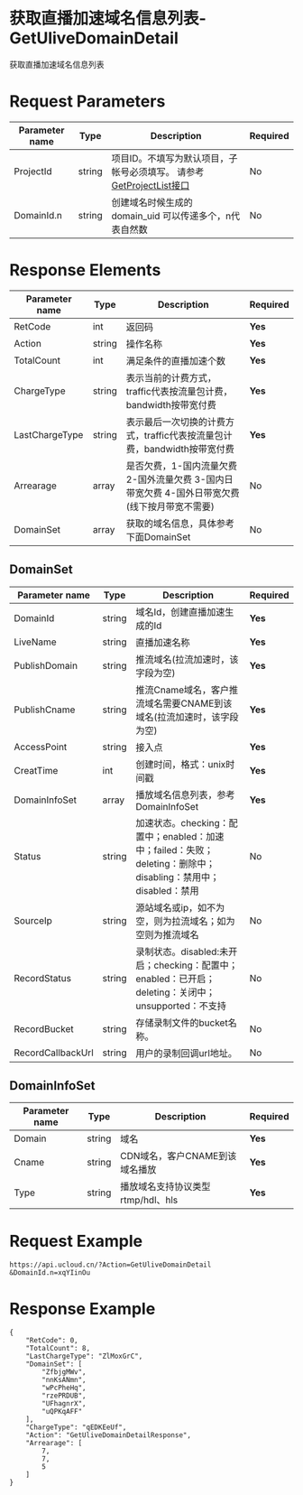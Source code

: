 # 获取直播加速域名信息列表-GetUliveDomainDetail

获取直播加速域名信息列表

# Request Parameters
|Parameter name|Type|Description|Required|
|---|---|---|---|
|ProjectId|string|项目ID。不填写为默认项目，子帐号必须填写。 请参考[GetProjectList接口](api/summary/get_project_list)|No|
|DomainId.n|string|创建域名时候生成的domain_uid 可以传递多个，n代表自然数|No|

# Response Elements
|Parameter name|Type|Description|Required|
|---|---|---|---|
|RetCode|int|返回码|**Yes**|
|Action|string|操作名称|**Yes**|
|TotalCount|int|满足条件的直播加速个数|**Yes**|
|ChargeType|string|表示当前的计费方式，traffic代表按流量包计费，bandwidth按带宽付费|**Yes**|
|LastChargeType|string|表示最后一次切换的计费方式，traffic代表按流量包计费，bandwidth按带宽付费|**Yes**|
|Arrearage|array|是否欠费，1-国内流量欠费 2-国外流量欠费 3-国内日带宽欠费 4-国外日带宽欠费 (线下按月带宽不需要)|No|
|DomainSet|array|获取的域名信息，具体参考下面DomainSet|No|

## DomainSet
|Parameter name|Type|Description|Required|
|---|---|---|---|
|DomainId|string|域名Id，创建直播加速生成的Id|**Yes**|
|LiveName|string|直播加速名称|**Yes**|
|PublishDomain|string|推流域名(拉流加速时，该字段为空)|**Yes**|
|PublishCname|string|推流Cname域名，客户推流域名需要CNAME到该域名(拉流加速时，该字段为空)|**Yes**|
|AccessPoint|string|接入点|**Yes**|
|CreatTime|int|创建时间，格式：unix时间戳|**Yes**|
|DomainInfoSet|array|播放域名信息列表，参考DomainInfoSet|**Yes**|
|Status|string|加速状态。checking：配置中；enabled：加速中；failed：失败；deleting：删除中；disabling：禁用中；disabled：禁用|No|
|SourceIp|string|源站域名或ip，如不为空，则为拉流域名；如为空则为推流域名|No|
|RecordStatus|string|录制状态。disabled:未开启；checking：配置中；enabled：已开启；deleting：关闭中；unsupported：不支持|No|
|RecordBucket|string|存储录制文件的bucket名称。|No|
|RecordCallbackUrl|string|用户的录制回调url地址。|No|

## DomainInfoSet
|Parameter name|Type|Description|Required|
|---|---|---|---|
|Domain|string|域名|**Yes**|
|Cname|string|CDN域名，客户CNAME到该域名播放|**Yes**|
|Type|string|播放域名支持协议类型 rtmp/hdl、hls|**Yes**|

# Request Example
```
https://api.ucloud.cn/?Action=GetUliveDomainDetail
&DomainId.n=xqYIinOu
```

# Response Example
```
{
    "RetCode": 0, 
    "TotalCount": 8, 
    "LastChargeType": "ZlMoxGrC", 
    "DomainSet": [
        "ZfbjgMWv", 
        "nnKsANmn", 
        "wPcPheHq", 
        "rzePRDUB", 
        "UFhagnrX", 
        "uQPKqAFF"
    ], 
    "ChargeType": "qEDKEeUf", 
    "Action": "GetUliveDomainDetailResponse", 
    "Arrearage": [
        7, 
        7, 
        5
    ]
}
```

